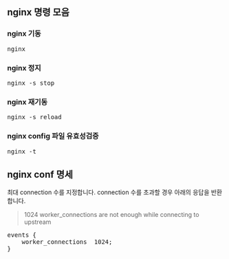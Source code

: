 ## nginx 명령 모음

### nginx 기동
<pre>nginx</pre>

### nginx 정지
<pre>nginx -s stop</pre>

### nginx 재기동
<pre>nginx -s reload</pre>

### nginx config 파일 유효성검증
<pre>nginx -t</pre>


## nginx conf 명세
최대 connection 수를 지정합니다. connection 수를 초과할 경우 아래의 응답을 반환합니다.
> 1024 worker_connections are not enough while connecting to upstream
<pre>
events {
    worker_connections  1024;
}
</pre>